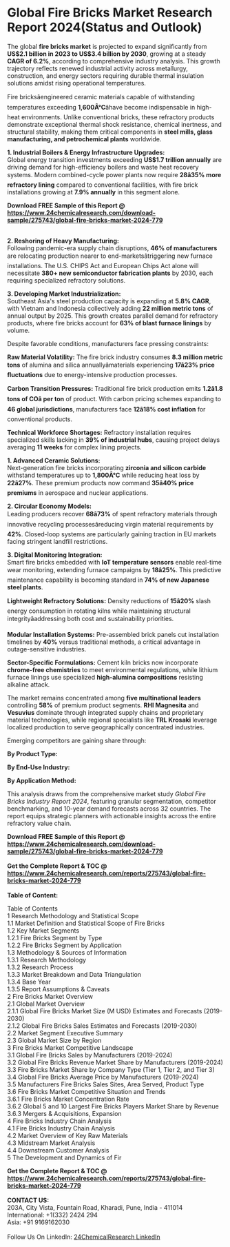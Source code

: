 <h1>Global Fire Bricks Market Research Report 2024(Status and Outlook)</h1><p>The global <strong>fire bricks market</strong> is projected to expand significantly from <strong>US$2.1 billion in 2023 to US$3.4 billion by 2030</strong>, growing at a steady <strong>CAGR of 6.2%</strong>, according to comprehensive industry analysis. This growth trajectory reflects renewed industrial activity across metallurgy, construction, and energy sectors requiring durable thermal insulation solutions amidst rising operational temperatures.</p><p>Fire bricksâengineered ceramic materials capable of withstanding temperatures exceeding <strong>1,600Â°C</strong>âhave become indispensable in high-heat environments. Unlike conventional bricks, these refractory products demonstrate exceptional thermal shock resistance, chemical inertness, and structural stability, making them critical components in <strong>steel mills, glass manufacturing, and petrochemical plants</strong> worldwide.</p><p><strong>1. Industrial Boilers &amp; Energy Infrastructure Upgrades:</strong><br>
Global energy transition investments exceeding <strong>US$1.7 trillion annually</strong> are driving demand for high-efficiency boilers and waste heat recovery systems. Modern combined-cycle power plants now require <strong>28â35% more refractory lining</strong> compared to conventional facilities, with fire brick installations growing at <strong>7.9% annually</strong> in this segment alone.</p><div><b>Download FREE Sample of this Report @ 
            <a href="https://www.24chemicalresearch.com/download-sample/275743/global-fire-bricks-market-2024-779">
            https://www.24chemicalresearch.com/download-sample/275743/global-fire-bricks-market-2024-779</a></b></div><br><p><strong>2. Reshoring of Heavy Manufacturing:</strong><br>
Following pandemic-era supply chain disruptions, <strong>46% of manufacturers</strong> are relocating production nearer to end-marketsâtriggering new furnace installations. The U.S. CHIPS Act and European Chips Act alone will necessitate <strong>380+ new semiconductor fabrication plants</strong> by 2030, each requiring specialized refractory solutions.</p><p><strong>3. Developing Market Industrialization:</strong><br>
Southeast Asia's steel production capacity is expanding at <strong>5.8% CAGR</strong>, with Vietnam and Indonesia collectively adding <strong>22 million metric tons</strong> of annual output by 2025. This growth creates parallel demand for refractory products, where fire bricks account for <strong>63% of blast furnace linings</strong> by volume.</p><p>Despite favorable conditions, manufacturers face pressing constraints:</p><p><strong>Raw Material Volatility:</strong> The fire brick industry consumes <strong>8.3 million metric tons</strong> of alumina and silica annuallyâmaterials experiencing <strong>17â23% price fluctuations</strong> due to energy-intensive production processes.</p><p><strong>Carbon Transition Pressures:</strong> Traditional fire brick production emits <strong>1.2â1.8 tons of COâ per ton</strong> of product. With carbon pricing schemes expanding to <strong>46 global jurisdictions</strong>, manufacturers face <strong>12â18% cost inflation</strong> for conventional products.</p><p><strong>Technical Workforce Shortages:</strong> Refractory installation requires specialized skills lacking in <strong>39% of industrial hubs</strong>, causing project delays averaging <strong>11 weeks</strong> for complex lining projects.</p><p><strong>1. Advanced Ceramic Solutions:</strong><br>
Next-generation fire bricks incorporating <strong>zirconia and silicon carbide</strong> withstand temperatures up to <strong>1,800Â°C</strong> while reducing heat loss by <strong>22â27%</strong>. These premium products now command <strong>35â40% price premiums</strong> in aerospace and nuclear applications.</p><p><strong>2. Circular Economy Models:</strong><br>
Leading producers recover <strong>68â73%</strong> of spent refractory materials through innovative recycling processesâreducing virgin material requirements by <strong>42%</strong>. Closed-loop systems are particularly gaining traction in EU markets facing stringent landfill restrictions.</p><p><strong>3. Digital Monitoring Integration:</strong><br>
Smart fire bricks embedded with <strong>IoT temperature sensors</strong> enable real-time wear monitoring, extending furnace campaigns by <strong>18â25%</strong>. This predictive maintenance capability is becoming standard in <strong>74% of new Japanese steel plants</strong>.</p><p><strong>Lightweight Refractory Solutions:</strong> Density reductions of <strong>15â20%</strong> slash energy consumption in rotating kilns while maintaining structural integrityâaddressing both cost and sustainability priorities.</p><p><strong>Modular Installation Systems:</strong> Pre-assembled brick panels cut installation timelines by <strong>40%</strong> versus traditional methods, a critical advantage in outage-sensitive industries.</p><p><strong>Sector-Specific Formulations:</strong> Cement kiln bricks now incorporate <strong>chrome-free chemistries</strong> to meet environmental regulations, while lithium furnace linings use specialized <strong>high-alumina compositions</strong> resisting alkaline attack.</p><p>The market remains concentrated among <strong>five multinational leaders</strong> controlling <strong>58%</strong> of premium product segments. <strong>RHI Magnesita</strong> and <strong>Vesuvius</strong> dominate through integrated supply chains and proprietary material technologies, while regional specialists like <strong>TRL Krosaki</strong> leverage localized production to serve geographically concentrated industries.</p><p>Emerging competitors are gaining share through:</p><p><strong>By Product Type:</strong></p><p><strong>By End-Use Industry:</strong></p><p><strong>By Application Method:</strong></p><p>This analysis draws from the comprehensive market study <em>Global Fire Bricks Industry Report 2024</em>, featuring granular segmentation, competitor benchmarking, and 10-year demand forecasts across 32 countries. The report equips strategic planners with actionable insights across the entire refractory value chain.</p><div><b>Download FREE Sample of this Report @ 
            <a href="https://www.24chemicalresearch.com/download-sample/275743/global-fire-bricks-market-2024-779">
            https://www.24chemicalresearch.com/download-sample/275743/global-fire-bricks-market-2024-779</a></b></div><br><div><b>Get the Complete Report & TOC @ 
            <a href="https://www.24chemicalresearch.com/reports/275743/global-fire-bricks-market-2024-779">
            https://www.24chemicalresearch.com/reports/275743/global-fire-bricks-market-2024-779</a></b></div><br>
            <b>Table of Content:</b><p>Table of Contents<br />
1 Research Methodology and Statistical Scope<br />
1.1 Market Definition and Statistical Scope of Fire Bricks<br />
1.2 Key Market Segments<br />
1.2.1 Fire Bricks Segment by Type<br />
1.2.2 Fire Bricks Segment by Application<br />
1.3 Methodology & Sources of Information<br />
1.3.1 Research Methodology<br />
1.3.2 Research Process<br />
1.3.3 Market Breakdown and Data Triangulation<br />
1.3.4 Base Year<br />
1.3.5 Report Assumptions & Caveats<br />
2 Fire Bricks Market Overview<br />
2.1 Global Market Overview<br />
2.1.1 Global Fire Bricks Market Size (M USD) Estimates and Forecasts (2019-2030)<br />
2.1.2 Global Fire Bricks Sales Estimates and Forecasts (2019-2030)<br />
2.2 Market Segment Executive Summary<br />
2.3 Global Market Size by Region<br />
3 Fire Bricks Market Competitive Landscape<br />
3.1 Global Fire Bricks Sales by Manufacturers (2019-2024)<br />
3.2 Global Fire Bricks Revenue Market Share by Manufacturers (2019-2024)<br />
3.3 Fire Bricks Market Share by Company Type (Tier 1, Tier 2, and Tier 3)<br />
3.4 Global Fire Bricks Average Price by Manufacturers (2019-2024)<br />
3.5 Manufacturers Fire Bricks Sales Sites, Area Served, Product Type<br />
3.6 Fire Bricks Market Competitive Situation and Trends<br />
3.6.1 Fire Bricks Market Concentration Rate<br />
3.6.2 Global 5 and 10 Largest Fire Bricks Players Market Share by Revenue<br />
3.6.3 Mergers & Acquisitions, Expansion<br />
4 Fire Bricks Industry Chain Analysis<br />
4.1 Fire Bricks Industry Chain Analysis<br />
4.2 Market Overview of Key Raw Materials<br />
4.3 Midstream Market Analysis<br />
4.4 Downstream Customer Analysis<br />
5 The Development and Dynamics of Fir</p><div><b>Get the Complete Report & TOC @ 
            <a href="https://www.24chemicalresearch.com/reports/275743/global-fire-bricks-market-2024-779">
            https://www.24chemicalresearch.com/reports/275743/global-fire-bricks-market-2024-779</a></b></div><br><b>CONTACT US:</b><br>
            203A, City Vista, Fountain Road, Kharadi, Pune, India - 411014<br>
            International: +1(332) 2424 294<br>
            Asia: +91 9169162030 <br><br>
            Follow Us On LinkedIn: <a href="https://www.linkedin.com/company/24chemicalresearch/">24ChemicalResearch LinkedIn</a>